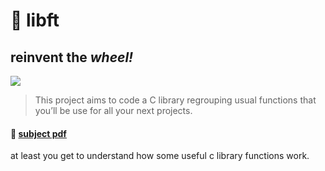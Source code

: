# 🧰 libft

## reinvent the _**wheel!**_

![](https://badge42.herokuapp.com/api/project/youkim/Libft)

>  This project aims to code a C library regrouping usual functions that you’ll
be use for all your next projects.

#### 📄 [subject pdf](https://cdn.intra.42.fr/pdf/pdf/35902/en.subject.pdf)

at least you get to understand how some useful c library functions work.
